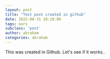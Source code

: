 ```yaml
---
layout: post
title: "Test post created in github"
date: 2022-08-31 10:18:00
tags: ears
subclass: 'post'
author: abraham
categories: abraham
---
```


This was created in Github. Let's see if it works..
